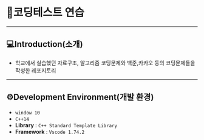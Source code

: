# 🎉코딩테스트 연습
--------------------
## 💻Introduction(소개)
+ 학교에서 실습했던 자료구조, 알고리즘 코딩문제와 백준,카카오 등의 코딩문제들을 작성한 레포지토리
--------------------
## ⚙️Development Environment(개발 환경)
- `window 10`
- `C++14`
- **Library** : `C++ Standard Template Library`
- **Framework** : `Vscode 1.74.2`
